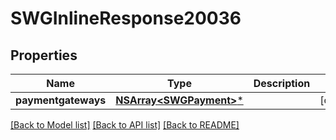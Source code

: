 # SWGInlineResponse20036

## Properties
Name | Type | Description | Notes
------------ | ------------- | ------------- | -------------
**paymentgateways** | [**NSArray&lt;SWGPayment&gt;***](SWGPayment.md) |  | [optional] 

[[Back to Model list]](../README.md#documentation-for-models) [[Back to API list]](../README.md#documentation-for-api-endpoints) [[Back to README]](../README.md)


